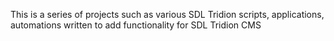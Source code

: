 This is a series of projects such as various SDL Tridion scripts, applications, automations written to add functionality for SDL Tridion CMS